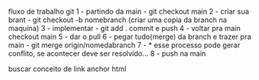 fluxo de trabalho git
1 - partindo da main - git checkout main
2 - criar sua brant - git checkout -b nomebranch (criar uma copia da branch na maquina)
3 - implementar - git add . commit e push
4 - voltar pra main checkout main
5 - dar o pull
6 - pegar tudo(merge) da branch e trazer pra main - git merge origin/nomedabranch
7 - * esse processo pode gerar conflito, se acontecer deve ser resolvido...
8 - push na main


buscar conceito de link anchor html
